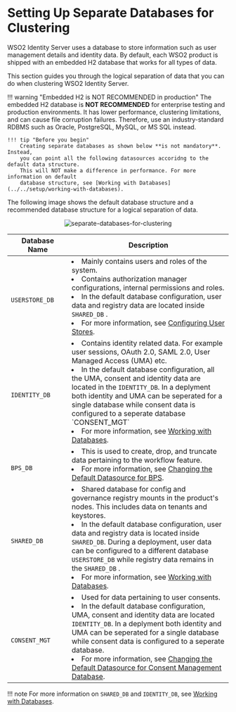 # Setting Up Separate Databases for Clustering

WSO2 Identity Server uses a database to store information such as
user management details and identity data. By
default, each WSO2 product is shipped with an embedded H2 database that
works for all types of data.

This section guides you through the logical separation of data that you
can do when clustering WSO2 Identity Server. 

!!! warning "Embedded H2 is NOT RECOMMENDED in production"
    The embedded H2 database is **NOT RECOMMENDED** for enterprise testing and 
    production environments. It has lower performance, clustering
    limitations, and can cause file corruption failures. Therefore, use an
    industry-standard RDBMS such as Oracle, PostgreSQL, MySQL, or MS SQL
    instead.
    
    !!! tip "Before you begin"
        Creating separate databases as shown below **is not mandatory**. Instead, 
        you can point all the following datasources accoridng to the default data structure. 
        This will NOT make a difference in performance. For more information on default 
        database structure, see [Working with Databases](../../setup/working-with-databases).

The following image shows the default database structure and a recommended 
database structure for a logical separation of data.

<div>
    <center>
        <img src="../../assets/img/setup/setting-up-separate-databases-for-clustering/separate-databases-for-clustering.png"
         alt="separate-databases-for-clustering ">
    </center>
</div>

<table>
<thead>
<tr class="header">
<th>Database Name</th>
<th>Description</th>
</tr>
</thead>
<tbody>
<tr class="odd">
<td><code>             USERSTORE_DB            </code></td>
<td>
<li>Mainly contains users and roles of the system.</li>
<li>Contains authorization manager configurations, internal permissions and roles.</li>
<li>In the default database configuration, user data and registry data are located inside <code>SHARED_DB</code>
.</li>
<li>For more information, see <a href="../../learn/configuring-user-stores">Configuring User Stores</a>.</li>
</td>
</tr>
<tr class="even">
<td><code>             IDENTITY_DB            </code></td>
<td>
<li>Contains identity related data. For example user sessions, OAuth 2.0, SAML 2.0, User Managed Access (UMA) etc.</li>
<li>In the default database configuration, all the UMA, consent and identity data are located 
in the <code>IDENTITY_DB</code>.
 In a deplyment both identity and UMA can be seperated for a single database while consent data is configured to a seperate
  database `CONSENT_MGT`</li>
<li>For more information, see <a href="../../setup/working-with-databases">Working with Databases</a>.</li>
</td>
</tr>
<tr class="even">
<td><code>             BPS_DB            </code></td>
<td>
<li>This is used to create, drop, and truncate data pertaining to the workflow feature.</li>
<li>For more information, see <a href="../../setup/changing-datasource-bpsds">Changing the Default Datasource 
for BPS</a>.</li>
</td>
</tr>
<tr class="odd">
<td><code>             SHARED_DB            </code></td>
<td>
<li>Shared database for config and governance registry mounts in the product's nodes. This includes data on tenants and 
keystores.</li>
<li>In the default database configuration, user data and registry data is located inside <code>SHARED_DB</code>. 
During a deployment, user data can be configured to a different database <code>USERSTORE_DB</code> while registry
 data remains in the <code>SHARED_DB</code>
.</li>
<li>For more information, see <a href="../../setup/working-with-databases">Working with Databases</a>.</li>
</td>
</tr>
<tr class="even">
<td><code>             CONSENT_MGT          </code></td>
<td>
<li>Used for data pertaining to user consents.</li>
<li>In the default database configuration, UMA, consent and identity data are located <code>IDENTITY_DB</code>. 
In a deplyment both identity and UMA can be seperated for a single database while consent data is configured to a seperate 
database.</li>
<li>For more information, see <a href="../../setup/changing-datasource-consent-management">Changing the Default Datasource for 
Consent Management Database</a>.</li>
</td>
</tr>
</tbody>
</table>

!!! note
    For more information on `SHARED_DB` and `IDENTITY_DB`, 
    see [Working with Databases](../../setup/working-with-databases/).
